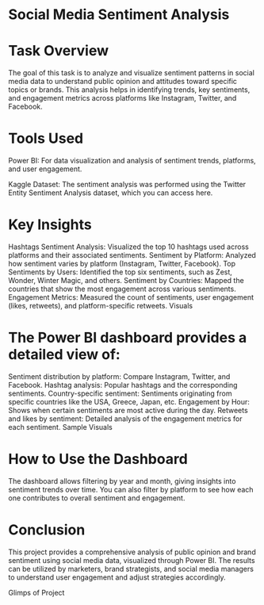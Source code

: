 # Social Media Sentiment Analysis

# Task Overview

The goal of this task is to analyze and visualize sentiment patterns in social media data to understand public opinion and attitudes toward specific topics or brands. This analysis helps in identifying trends, key sentiments, and engagement metrics across platforms like Instagram, Twitter, and Facebook.

# Tools Used

Power BI: For data visualization and analysis of sentiment trends, platforms, and user engagement.

Kaggle Dataset: The sentiment analysis was performed using the Twitter Entity Sentiment Analysis dataset, which you can access here.

# Key Insights
Hashtags Sentiment Analysis: Visualized the top 10 hashtags used across platforms and their associated sentiments.
Sentiment by Platform: Analyzed how sentiment varies by platform (Instagram, Twitter, Facebook).
Top Sentiments by Users: Identified the top six sentiments, such as Zest, Wonder, Winter Magic, and others.
Sentiment by Countries: Mapped the countries that show the most engagement across various sentiments.
Engagement Metrics: Measured the count of sentiments, user engagement (likes, retweets), and platform-specific retweets.
Visuals

# The Power BI dashboard provides a detailed view of:

Sentiment distribution by platform: Compare Instagram, Twitter, and Facebook.
Hashtag analysis: Popular hashtags and the corresponding sentiments.
Country-specific sentiment: Sentiments originating from specific countries like the USA, Greece, Japan, etc.
Engagement by Hour: Shows when certain sentiments are most active during the day.
Retweets and likes by sentiment: Detailed analysis of the engagement metrics for each sentiment.
Sample Visuals

# How to Use the Dashboard
The dashboard allows filtering by year and month, giving insights into sentiment trends over time.
You can also filter by platform to see how each one contributes to overall sentiment and engagement.

# Conclusion
This project provides a comprehensive analysis of public opinion and brand sentiment using social media data, visualized through Power BI. The results can be utilized by marketers, brand strategists, and social media managers to understand user engagement and adjust strategies accordingly.

Glimps of Project 




